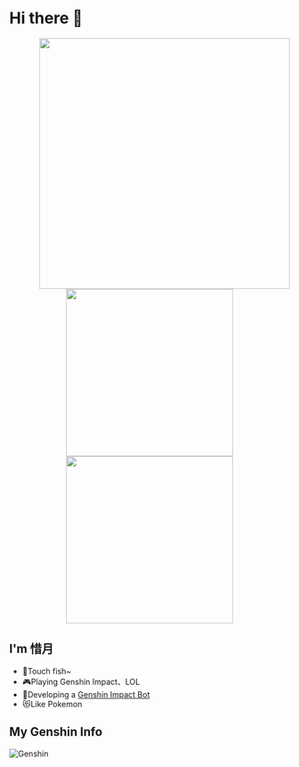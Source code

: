 # Hi there 👋

<a>
<img align="right" width="450px" src="https://metrics.lecoq.io/CMHopeSunshine?template=classic&lines=1&followup=1&calendar=1&code=1&base=header%2C%20activity%2C%20community%2C%20repositories%2C%20metadata&base.indepth=false&base.hireable=false&base.skip=false&lines=false&lines.sections=base&lines.repositories.limit=4&lines.history.limit=1&followup=false&followup.sections=repositories&followup.indepth=false&followup.archived=true&calendar=false&calendar.limit=1&code=false&code.lines=12&code.load=400&code.days=3&code.visibility=public&config.timezone=Asia%2FShanghai">
</a>
  
<p align="center">
  <img width="300px" src="https://count.getloli.com/get/@CMHopeSunshine?theme=rule34"></img>
  <img width="300px" src="https://github-readme-stats.vercel.app/api/top-langs/?username=CMHopeSunshine&layout=compact"></img>
</p>

## I'm **惜月**

- 🐠Touch fish~
- 🎮Playing Genshin Impact、LOL
- 🤖Developing a [Genshin Impact Bot](https://github.com/CMHopeSunshine/LittlePaimon)
- 😻Like Pokemon

## My Genshin Info
<img align="left" alt="Genshin" src="https://genshin-card.getloli.com/16/49837885.png" />

<!-- <a href="https://github.com/CMHopeSunshine">
  <img align="right" src="https://github-readme-stats.vercel.app/api?username=CMHopeSunshine&count_private=true&include_all_commits=true&show_icons=true&theme=dracula"/>
</a>

尘世闲游
🤖原神Bot开发(Ctrl cV)ing~~

- 🐠Touch fish~
- 🎮Playing Genshin Impact、LOL
- 😻Like Pokemon
----


<img align="right" alt="Genshin" src="https://genshin-card.getloli.com/16/49837885.png" />

从21-12-30开始统计的访问量：

![Visitor](https://visitor-badge.laobi.icu/badge?page_id=CMHopeSunshine.github)

<img align="left" src="https://img.shields.io/github/languages/top/CMHopeSunshine?color=yellow" alt="languages-top" />

---- -->
